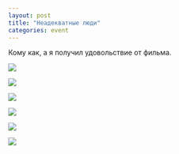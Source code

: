 ```yaml
---
layout: post
title: "Неадекватные люди"
categories: event
---
```

Кому как, а я получил удовольствие от фильма.

![](https://pics.livejournal.com/quillcraft/pic/0017658c)

![](https://pics.livejournal.com/quillcraft/pic/00177r7b)

![](https://pics.livejournal.com/quillcraft/pic/00178350)

![](https://pics.livejournal.com/quillcraft/pic/00179bqa)

![](https://pics.livejournal.com/quillcraft/pic/0017axds)

![](https://pics.livejournal.com/quillcraft/pic/0017b069)